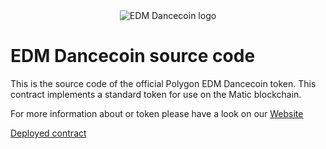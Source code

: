 <div align="center">
<img src="https://user-images.githubusercontent.com/90895060/159165556-86d24ade-5add-4842-a18d-1d3c0b824b79.png" alt="EDM Dancecoin logo"/>
</div>

# EDM Dancecoin source code

This is the source code of the official Polygon EDM Dancecoin token. This contract implements a standard token for use on the Matic blockchain.

For more information about or token please have a look on our <a href="https://edmdancecoin.org/">Website</a>

<a href="https://polygonscan.com/token/0x7d779d4E4fb5d1E6da718F3F58De3Ea5ED37264A">Deployed contract</a>
